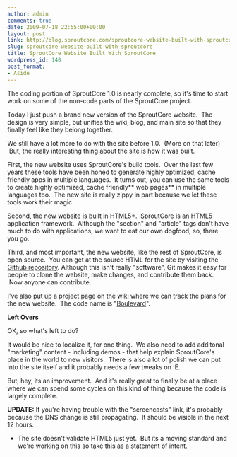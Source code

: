 ```yaml
---
author: admin
comments: true
date: 2009-07-18 22:55:00+00:00
layout: post
link: http://blog.sproutcore.com/sproutcore-website-built-with-sproutcore/
slug: sproutcore-website-built-with-sproutcore
title: SproutCore Website Built With SproutCore
wordpress_id: 140
post_format:
- Aside
---
```


The coding portion of SproutCore 1.0 is nearly complete, so it's time to start work on some of the non-code parts of the SproutCore project.




Today I just push a brand new version of the SproutCore website.  The design is very simple, but unifies the wiki, blog, and main site so that they finally feel like they belong together.




We still have a lot more to do with the site before 1.0.  (More on that later)  But, the really interesting thing about the site is how it was built.




First, the new website uses SproutCore's build tools.  Over the last few years these tools have been honed to generate highly optimized, cache friendly apps in multiple languages.  It turns out, you can use the same tools to create highly optimized, cache friendly** web pages** in multiple languages too.  The new site is really zippy in part because we let these tools work their magic.




Second, the new website is built in HTML5*.  SproutCore is an HTML5 application framework.  Although the "section" and "article" tags don't have much to do with applications, we want to eat our own dogfood; so, there you go.




Third, and most important, the new website, like the rest of SproutCore, is open source.  You can get at the source HTML for the site by visiting the [Github repository](http://github.com/sproutit/sproutcore-website). Although this isn't really "software", Git makes it easy for people to clone the website, make changes, and contribute them back.  Now anyone can contribute.




I've also put up a project page on the wiki where we can track the plans for the new website.  The code name is "[Boulevard](http://wiki.sproutcore.com/Boulevard-Introduction)".




**Left Overs**




OK, so what's left to do?




It would be nice to localize it, for one thing.  We also need to add additonal "marketing" content - including demos - that help explain SproutCore's place in the world to new visitors.  There is also a lot of polish we can put into the site itself and it probably needs a few tweaks on IE.




But, hey, its an improvement.  And it's really great to finally be at a place where we can spend some cycles on this kind of thing because the code is largely complete.




**UPDATE:** If you're having trouble with the "screencasts" link, it's probably because the DNS change is still propagating.  It should be visible in the next 12 hours.





* The site doesn't validate HTML5 just yet.  But its a moving standard and we're working on this so take this as a statement of intent.
